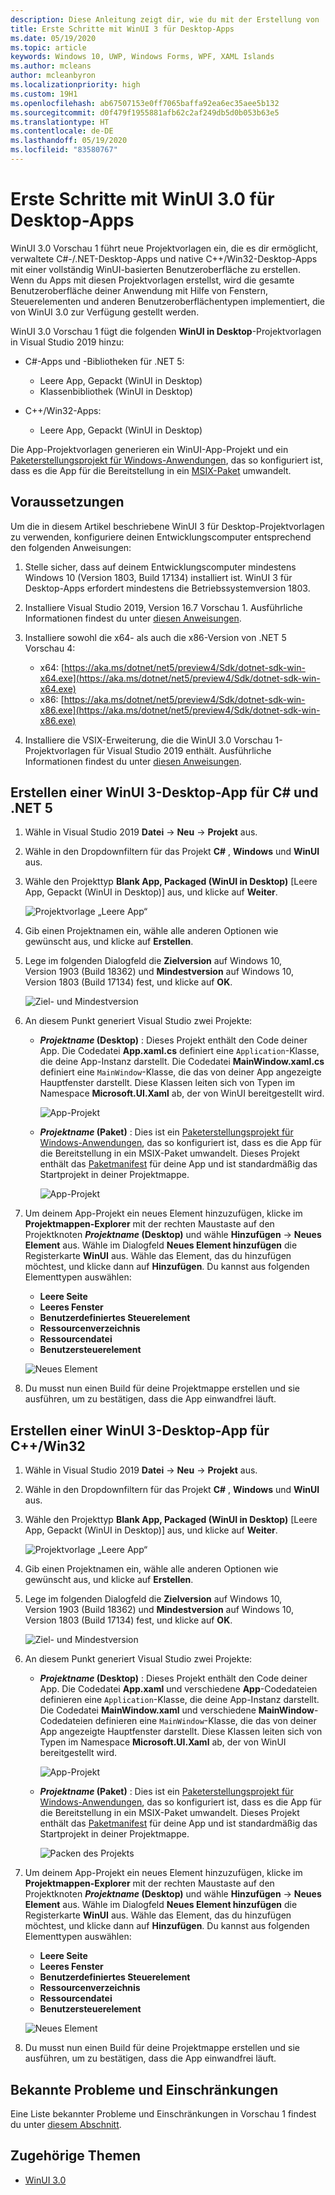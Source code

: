 ```yaml
---
description: Diese Anleitung zeigt dir, wie du mit der Erstellung von .NET- und C++/Win32-Desktop Apps mit einer WinUI 3-Benutzeroberfläche beginnen kannst.
title: Erste Schritte mit WinUI 3 für Desktop-Apps
ms.date: 05/19/2020
ms.topic: article
keywords: Windows 10, UWP, Windows Forms, WPF, XAML Islands
ms.author: mcleans
author: mcleanbyron
ms.localizationpriority: high
ms.custom: 19H1
ms.openlocfilehash: ab67507153e0ff7065baffa92ea6ec35aee5b132
ms.sourcegitcommit: d0f479f1955881afb62c2af249db5d0b053b63e5
ms.translationtype: HT
ms.contentlocale: de-DE
ms.lasthandoff: 05/19/2020
ms.locfileid: "83580767"
---
```

# <a name="get-started-with-winui-30-for-desktop-apps"></a>Erste Schritte mit WinUI 3.0 für Desktop-Apps

WinUI 3.0 Vorschau 1 führt neue Projektvorlagen ein, die es dir ermöglicht, verwaltete C#-/.NET-Desktop-Apps und native C++/Win32-Desktop-Apps mit einer vollständig WinUI-basierten Benutzeroberfläche zu erstellen. Wenn du Apps mit diesen Projektvorlagen erstellst, wird die gesamte Benutzeroberfläche deiner Anwendung mit Hilfe von Fenstern, Steuerelementen und anderen Benutzeroberflächentypen implementiert, die von WinUI 3.0 zur Verfügung gestellt werden. 

WinUI 3.0 Vorschau 1 fügt die folgenden **WinUI in Desktop**-Projektvorlagen in Visual Studio 2019 hinzu:

* C#-Apps und -Bibliotheken für .NET 5:
  * Leere App, Gepackt (WinUI in Desktop)
  * Klassenbibliothek (WinUI in Desktop)

* C++/Win32-Apps:
  * Leere App, Gepackt (WinUI in Desktop)

Die App-Projektvorlagen generieren ein WinUI-App-Projekt und ein [Paketerstellungsprojekt für Windows-Anwendungen](https://docs.microsoft.com/windows/msix/desktop/desktop-to-uwp-packaging-dot-net), das so konfiguriert ist, dass es die App für die Bereitstellung in ein [MSIX-Paket](https://docs.microsoft.com/windows/msix/overview) umwandelt.

## <a name="prerequisites"></a>Voraussetzungen

Um die in diesem Artikel beschriebene WinUI 3 für Desktop-Projektvorlagen zu verwenden, konfiguriere deinen Entwicklungscomputer entsprechend den folgenden Anweisungen:

1. Stelle sicher, dass auf deinem Entwicklungscomputer mindestens Windows 10 (Version 1803, Build 17134) installiert ist. WinUI 3 für Desktop-Apps erfordert mindestens die Betriebssystemversion 1803.

2. Installiere Visual Studio 2019, Version 16.7 Vorschau 1. Ausführliche Informationen findest du unter [diesen Anweisungen](index.md#configure-your-dev-environment).

3. Installiere sowohl die x64- als auch die x86-Version von .NET 5 Vorschau 4:
    * x64: [https://aka.ms/dotnet/net5/preview4/Sdk/dotnet-sdk-win-x64.exe](https://aka.ms/dotnet/net5/preview4/Sdk/dotnet-sdk-win-x64.exe)
    * x86: [https://aka.ms/dotnet/net5/preview4/Sdk/dotnet-sdk-win-x86.exe](https://aka.ms/dotnet/net5/preview4/Sdk/dotnet-sdk-win-x86.exe)

4. Installiere die VSIX-Erweiterung, die die WinUI 3.0 Vorschau 1-Projektvorlagen für Visual Studio 2019 enthält. Ausführliche Informationen findest du unter [diesen Anweisungen](index.md#visual-studio-project-templates).

## <a name="create-a-winui-3-desktop-app-for-c-and-net-5"></a>Erstellen einer WinUI 3-Desktop-App für C# und .NET 5

1. Wähle in Visual Studio 2019 **Datei** -> **Neu** -> **Projekt** aus.

2. Wähle in den Dropdownfiltern für das Projekt **C#** , **Windows** und **WinUI** aus.

3. Wähle den Projekttyp **Blank App, Packaged (WinUI in Desktop)** [Leere App, Gepackt (WinUI in Desktop)] aus, und klicke auf **Weiter**.

    ![Projektvorlage „Leere App“](images/WinUI-csharp-newproject.png)

4. Gib einen Projektnamen ein, wähle alle anderen Optionen wie gewünscht aus, und klicke auf **Erstellen**.

5. Lege im folgenden Dialogfeld die **Zielversion** auf Windows 10, Version 1903 (Build 18362) und **Mindestversion** auf Windows 10, Version 1803 (Build 17134) fest, und klicke auf **OK**.

    ![Ziel- und Mindestversion](images/WinUI-min-target-version.png)

6. An diesem Punkt generiert Visual Studio zwei Projekte:

    * ***Projektname* (Desktop)** : Dieses Projekt enthält den Code deiner App. Die Codedatei **App.xaml.cs** definiert eine `Application`-Klasse, die deine App-Instanz darstellt. Die Codedatei **MainWindow.xaml.cs** definiert eine `MainWindow`-Klasse, die das von deiner App angezeigte Hauptfenster darstellt. Diese Klassen leiten sich von Typen im Namespace **Microsoft.UI.Xaml** ab, der von WinUI bereitgestellt wird.

        ![App-Projekt](images/WinUI-csharp-appproject.png)

    * ***Projektname* (Paket)** : Dies ist ein [Paketerstellungsprojekt für Windows-Anwendungen](https://docs.microsoft.com/windows/msix/desktop/desktop-to-uwp-packaging-dot-net), das so konfiguriert ist, dass es die App für die Bereitstellung in ein MSIX-Paket umwandelt. Dieses Projekt enthält das [Paketmanifest](https://docs.microsoft.com/uwp/schemas/appxpackage/uapmanifestschema/schema-root) für deine App und ist standardmäßig das Startprojekt in deiner Projektmappe.

        ![App-Projekt](images/WinUI-csharp-packageproject.png)

7. Um deinem App-Projekt ein neues Element hinzuzufügen, klicke im **Projektmappen-Explorer** mit der rechten Maustaste auf den Projektknoten ***Projektname* (Desktop)** und wähle **Hinzufügen** -> **Neues Element** aus. Wähle im Dialogfeld **Neues Element hinzufügen** die Registerkarte **WinUI** aus. Wähle das Element, das du hinzufügen möchtest, und klicke dann auf **Hinzufügen**. Du kannst aus folgenden Elementtypen auswählen:

    * **Leere Seite**
    * **Leeres Fenster**
    * **Benutzerdefiniertes Steuerelement**
    * **Ressourcenverzeichnis**
    * **Ressourcendatei**
    * **Benutzersteuerelement**

    ![Neues Element](images/WinUI-csharp-newitem.png)

8. Du musst nun einen Build für deine Projektmappe erstellen und sie ausführen, um zu bestätigen, dass die App einwandfrei läuft.

## <a name="create-a-winui-3-desktop-app-for-cwin32"></a>Erstellen einer WinUI 3-Desktop-App für C++/Win32

1. Wähle in Visual Studio 2019 **Datei** -> **Neu** -> **Projekt** aus.

2. Wähle in den Dropdownfiltern für das Projekt **C#** , **Windows** und **WinUI** aus.

3. Wähle den Projekttyp **Blank App, Packaged (WinUI in Desktop)** [Leere App, Gepackt (WinUI in Desktop)] aus, und klicke auf **Weiter**.

    ![Projektvorlage „Leere App“](images/WinUI-cpp-newproject.png)

4. Gib einen Projektnamen ein, wähle alle anderen Optionen wie gewünscht aus, und klicke auf **Erstellen**.

5. Lege im folgenden Dialogfeld die **Zielversion** auf Windows 10, Version 1903 (Build 18362) und **Mindestversion** auf Windows 10, Version 1803 (Build 17134) fest, und klicke auf **OK**.

    ![Ziel- und Mindestversion](images/WinUI-min-target-version.png)

6. An diesem Punkt generiert Visual Studio zwei Projekte:

    * ***Projektname* (Desktop)** : Dieses Projekt enthält den Code deiner App. Die Codedatei **App.xaml** und verschiedene **App**-Codedateien definieren eine `Application`-Klasse, die deine App-Instanz darstellt. Die Codedatei **MainWindow.xaml** und verschiedene **MainWindow**-Codedateien definieren eine `MainWindow`-Klasse, die das von deiner App angezeigte Hauptfenster darstellt. Diese Klassen leiten sich von Typen im Namespace **Microsoft.UI.Xaml** ab, der von WinUI bereitgestellt wird.

        ![App-Projekt](images/WinUI-cpp-appproject.png)

    * ***Projektname* (Paket)** : Dies ist ein [Paketerstellungsprojekt für Windows-Anwendungen](https://docs.microsoft.com/windows/msix/desktop/desktop-to-uwp-packaging-dot-net), das so konfiguriert ist, dass es die App für die Bereitstellung in ein MSIX-Paket umwandelt. Dieses Projekt enthält das [Paketmanifest](https://docs.microsoft.com/uwp/schemas/appxpackage/uapmanifestschema/schema-root) für deine App und ist standardmäßig das Startprojekt in deiner Projektmappe.

        ![Packen des Projekts](images/WinUI-cpp-packageproject.png)

7. Um deinem App-Projekt ein neues Element hinzuzufügen, klicke im **Projektmappen-Explorer** mit der rechten Maustaste auf den Projektknoten ***Projektname* (Desktop)** und wähle **Hinzufügen** -> **Neues Element** aus. Wähle im Dialogfeld **Neues Element hinzufügen** die Registerkarte **WinUI** aus. Wähle das Element, das du hinzufügen möchtest, und klicke dann auf **Hinzufügen**. Du kannst aus folgenden Elementtypen auswählen:

    * **Leere Seite**
    * **Leeres Fenster**
    * **Benutzerdefiniertes Steuerelement**
    * **Ressourcenverzeichnis**
    * **Ressourcendatei**
    * **Benutzersteuerelement**

    ![Neues Element](images/WinUI-cpp-newitem.png)

8. Du musst nun einen Build für deine Projektmappe erstellen und sie ausführen, um zu bestätigen, dass die App einwandfrei läuft.

## <a name="known-issues-and-limitations"></a>Bekannte Probleme und Einschränkungen

Eine Liste bekannter Probleme und Einschränkungen in Vorschau 1 findest du unter [diesem Abschnitt](index.md#preview-1-limitations-and-known-issues).

## <a name="related-topics"></a>Zugehörige Themen

* [WinUI 3.0](index.md)